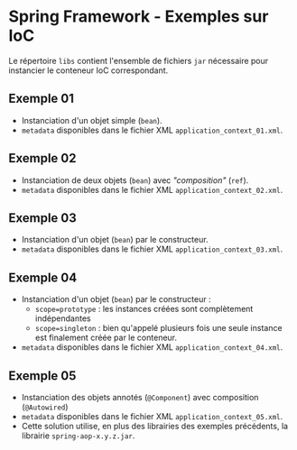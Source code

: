 # Spring Framework - Exemples sur IoC

Le répertoire `libs` contient l'ensemble de fichiers `jar` nécessaire pour instancier le conteneur IoC correspondant.
## Exemple 01
- Instanciation d'un objet simple (`bean`).   
- `metadata` disponibles dans le fichier XML `application_context_01.xml`.

## Exemple 02
- Instanciation de deux objets (`bean`) avec _"composition"_ (`ref`).
- `metadata` disponibles dans le fichier XML `application_context_02.xml`.

## Exemple 03
- Instanciation d'un objet (`bean`) par le constructeur.
- `metadata` disponibles dans le fichier XML `application_context_03.xml`.

## Exemple 04
- Instanciation d'un objet (`bean`) par le constructeur :
    - `scope=prototype` : les instances créées sont complètement indépendantes
    - `scope=singleton` : bien qu'appelé plusieurs fois une seule instance est finalement créée par le conteneur.
- `metadata` disponibles dans le fichier XML `application_context_04.xml`.

## Exemple 05
- Instanciation des objets annotés (`@Component`) avec composition (`@Autowired`)
- `metadata` disponibles dans le fichier XML `application_context_05.xml`.
- Cette solution utilise, en plus des librairies des exemples précédents, la librairie `spring-aop-x.y.z.jar`.